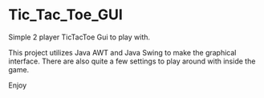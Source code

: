 # Tic_Tac_Toe_GUI

Simple 2 player TicTacToe Gui to play with.

This project utilizes Java AWT and Java Swing to make the graphical interface.
There are also quite a few settings to play around with inside the game.

Enjoy
